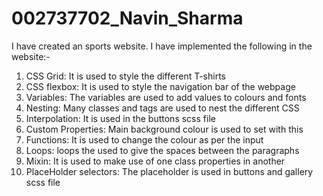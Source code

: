 # 002737702_Navin_Sharma

I have created an sports website. I have implemented the following in the website:-

1) CSS Grid: It is used to style the different T-shirts
2) CSS flexbox: It is used to style the navigation bar of the webpage
3) Variables: The variables are used to add values to colours and fonts
4) Nesting: Many classes and tags are used to nest the different CSS
5) Interpolation: It is used in the buttons scss file
6) Custom Properties: Main background colour is used to set with this
7) Functions: It is used to change the colour as per the input
8) Loops: loops the used to give the spaces between the paragraphs
9) Mixin: It is used to make use of one class properties in another
10) PlaceHolder selectors: The placeholder is used in buttons and gallery scss file